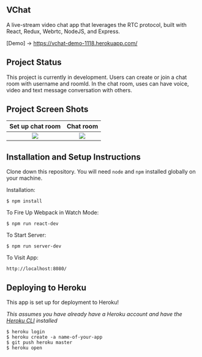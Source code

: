 ## VChat

A live-stream video chat app that leverages the RTC protocol, built with React, Redux, Webrtc, NodeJS, and Express.

[Demo] -> https://vchat-demo-1118.herokuapp.com/

## Project Status

This project is currently in development. Users can create or join a chat room with username and roomId. In the chat room, uses can have voice, video and text message conversation with others.

## Project Screen Shots
Set up chat room           |  Chat room
:-------------------------:|:-------------------------:
![](https://preview.ibb.co/b1xPcJ/Vchat_fifth_Capture.png)  |  ![](https://preview.ibb.co/n65o4y/VCHAT_fourth_Capture.png)

## Installation and Setup Instructions

Clone down this repository. You will need `node` and `npm` installed globally on your machine.  

Installation:

`$ npm install`  

To Fire Up Webpack in Watch Mode:

`$ npm run react-dev`  

To Start Server:

`$ npm run server-dev`  

To Visit App:

`http://localhost:8080/`  

## Deploying to Heroku
This app is set up for deployment to Heroku!

_This assumes you have already have a Heroku account and have the [Heroku CLI](https://devcenter.heroku.com/articles/heroku-cli) installed_
```
$ heroku login
$ heroku create -a name-of-your-app
$ git push heroku master
$ heroku open
```
